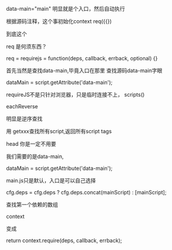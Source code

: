 
data-main="main"
明显就是个入口，然后自动执行

根据源码注释，这个事初始化context
req({{})

到底这个

req 是何须东西？

req = requirejs = function(deps, callback, errback, optional) {}


首先当然是查找data-main,毕竟入口在那里
查找源码data-main字眼

 dataMain = script.getAttribute('data-main');


requireJS不是只针对浏览器，只是临时连接不上，
scripts()


eachReverse

明显是逆序查找

用 getxxx查找所有script,返回所有script tags

head 你是一定不用要

我们需要的是data-main,

dataMain = script.getAttribute('data-main');

main.js只是默认，入口是可以自己选择


cfg.deps = cfg.deps ? cfg.deps.concat(mainScript) : [mainScript];





查找第一个依赖的数组


context 

变成


return context.require(deps, callback, errback);